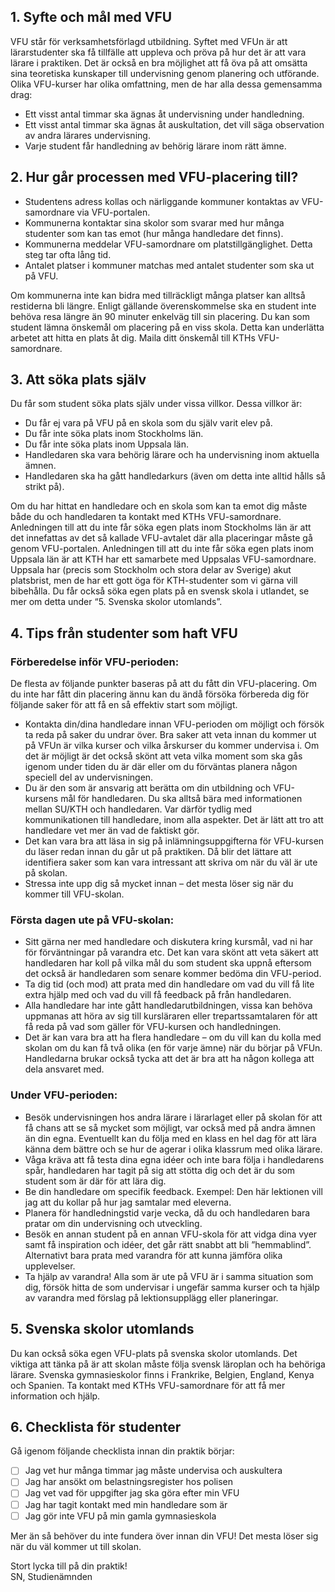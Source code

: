 ## 1. Syfte och mål med VFU

VFU står för verksamhetsförlagd utbildning. Syftet med VFUn är att lärarstudenter ska få tillfälle att uppleva och pröva på hur det är att vara lärare i praktiken. Det är också en bra möjlighet att få öva på att omsätta sina teoretiska kunskaper till undervisning genom planering och utförande.
Olika VFU-kurser har olika omfattning, men de har alla dessa gemensamma drag:

-   Ett visst antal timmar ska ägnas åt undervisning under handledning.
-   Ett visst antal timmar ska ägnas åt auskultation, det vill säga observation av andra lärares undervisning.
-   Varje student får handledning av behörig lärare inom rätt ämne.

## 2. Hur går processen med VFU-placering till?

-   Studentens adress kollas och närliggande kommuner kontaktas av VFU-samordnare via VFU-portalen.
-   Kommunerna kontaktar sina skolor som svarar med hur många studenter som kan tas emot (hur många handledare det finns).
-   Kommunerna meddelar VFU-samordnare om platstillgänglighet. Detta steg tar ofta lång tid.
-   Antalet platser i kommuner matchas med antalet studenter som ska ut på VFU.

Om kommunerna inte kan bidra med tillräckligt många platser kan alltså restiderna bli längre. Enligt gällande överenskommelse ska en student inte behöva resa längre än 90 minuter enkelväg till sin placering.
Du kan som student lämna önskemål om placering på en viss skola. Detta kan underlätta arbetet att hitta en plats åt dig. Maila ditt önskemål till KTHs VFU-samordnare.

## 3. Att söka plats själv

Du får som student söka plats själv under vissa villkor. Dessa villkor är:

-   Du får ej vara på VFU på en skola som du själv varit elev på.
-   Du får inte söka plats inom Stockholms län.
-   Du får inte söka plats inom Uppsala län.
-   Handledaren ska vara behörig lärare och ha undervisning inom aktuella ämnen.
-   Handledaren ska ha gått handledarkurs (även om detta inte alltid hålls så strikt på).

Om du har hittat en handledare och en skola som kan ta emot dig måste både du och handledaren ta kontakt med KTHs VFU-samordnare.
Anledningen till att du inte får söka egen plats inom Stockholms län är att det innefattas av det så kallade VFU-avtalet där alla placeringar måste gå genom VFU-portalen. Anledningen till att du inte får söka egen plats inom Uppsala län är att KTH har ett samarbete med Uppsalas VFU-samordnare. Uppsala har (precis som Stockholm och stora delar av Sverige) akut platsbrist, men de har ett gott öga för KTH-studenter som vi gärna vill bibehålla. Du får också söka egen plats på en svensk skola i utlandet, se mer om detta under “5. Svenska skolor utomlands”.

## 4. Tips från studenter som haft VFU

### Förberedelse inför VFU-perioden:

De flesta av följande punkter baseras på att du fått din VFU-placering. Om du inte har fått din placering ännu kan du ändå försöka förbereda dig för följande saker för att få en så effektiv start som möjligt.

-   Kontakta din/dina handledare innan VFU-perioden om möjligt och försök ta reda på saker du undrar över. Bra saker att veta innan du kommer ut på VFUn är vilka kurser och vilka årskurser du kommer undervisa i. Om det är möjligt är det också skönt att veta vilka moment som ska gås igenom under tiden du är där eller om du förväntas planera någon speciell del av undervisningen.
-   Du är den som är ansvarig att berätta om din utbildning och VFU-kursens mål för handledaren. Du ska alltså bära med informationen mellan SU/KTH och handledaren. Var därför tydlig med kommunikationen till handledare, inom alla aspekter. Det är lätt att tro att handledare vet mer än vad de faktiskt gör.
-   Det kan vara bra att läsa in sig på inlämningsuppgifterna för VFU-kursen du läser redan innan du går ut på praktiken. Då blir det lättare att identifiera saker som kan vara intressant att skriva om när du väl är ute på skolan.
-   Stressa inte upp dig så mycket innan – det mesta löser sig när du kommer till VFU-skolan.

### Första dagen ute på VFU-skolan:

-   Sitt gärna ner med handledare och diskutera kring kursmål, vad ni har för förväntningar på varandra etc. Det kan vara skönt att veta säkert att handledaren har koll på vilka mål du som student ska uppnå eftersom det också är handledaren som senare kommer bedöma din VFU-period.
-   Ta dig tid (och mod) att prata med din handledare om vad du vill få lite extra hjälp med och vad du vill få feedback på från handledaren.
-   Alla handledare har inte gått handledarutbildningen, vissa kan behöva uppmanas att höra av sig till kursläraren eller trepartssamtalaren för att få reda på vad som gäller för VFU-kursen och handledningen.
-   Det är kan vara bra att ha flera handledare – om du vill kan du kolla med skolan om du kan få två olika (en för varje ämne) när du börjar på VFUn. Handledarna brukar också tycka att det är bra att ha någon kollega att dela ansvaret med.

### Under VFU-perioden:

-   Besök undervisningen hos andra lärare i lärarlaget eller på skolan för att få chans att se så mycket som möjligt, var också med på andra ämnen än din egna. Eventuellt kan du följa med en klass en hel dag för att lära känna dem bättre och se hur de agerar i olika klassrum med olika lärare.
-   Våga kräva att få testa dina egna idéer och inte bara följa i handledarens spår, handledaren har tagit på sig att stötta dig och det är du som student som är där för att lära dig.
-   Be din handledare om specifik feedback. Exempel: Den här lektionen vill jag att du kollar på hur jag samtalar med eleverna.
-   Planera för handledningstid varje vecka, då du och handledaren bara pratar om din undervisning och utveckling.
-   Besök en annan student på en annan VFU-skola för att vidga dina vyer samt få inspiration och idéer, det går rätt snabbt att bli ”hemmablind”. Alternativt bara prata med varandra för att kunna jämföra olika upplevelser.
-   Ta hjälp av varandra! Alla som är ute på VFU är i samma situation som dig, försök hitta de som undervisar i ungefär samma kurser och ta hjälp av varandra med förslag på lektionsupplägg eller planeringar.

## 5. Svenska skolor utomlands

Du kan också söka egen VFU-plats på svenska skolor utomlands. Det viktiga att tänka på är att skolan måste följa svensk läroplan och ha behöriga lärare. Svenska gymnasieskolor finns i Frankrike, Belgien, England, Kenya och Spanien. Ta kontakt med KTHs VFU-samordnare för att få mer information och hjälp.

## 6. Checklista för studenter

Gå igenom följande checklista innan din praktik börjar:

- ☐ Jag vet hur många timmar jag måste undervisa och auskultera
- ☐ Jag har ansökt om belastningsregister hos polisen
- ☐ Jag vet vad för uppgifter jag ska göra efter min VFU
- ☐ Jag har tagit kontakt med min handledare som är
- ☐ Jag gör inte VFU på min gamla gymnasieskola

Mer än så behöver du inte fundera över innan din VFU! Det mesta löser sig när du väl kommer ut till skolan.

Stort lycka till på din praktik!  
SN, Studienämnden
